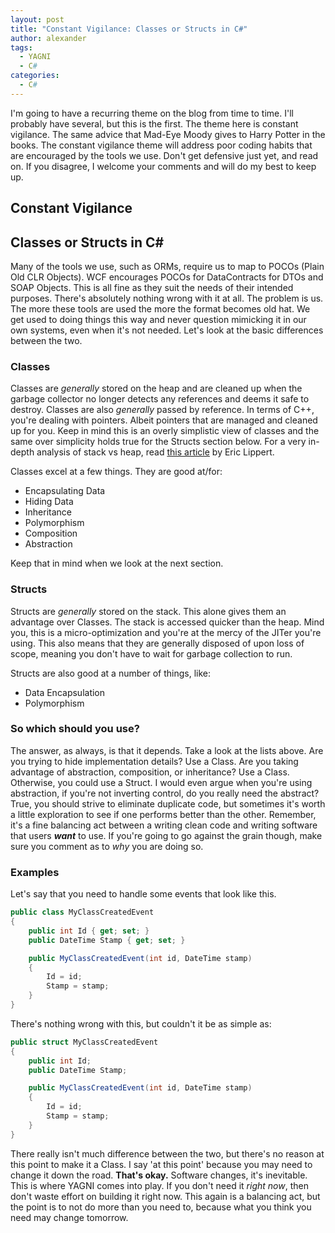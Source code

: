 ```yaml
---
layout: post
title: "Constant Vigilance: Classes or Structs in C#"
author: alexander
tags: 
  - YAGNI 
  - C#
categories:
  - C#
---
```


I'm going to have a recurring theme on the blog from time to time. I'll probably have several, but this is the first. The theme here is constant vigilance. The same advice that Mad-Eye Moody gives to Harry Potter in the books. The constant vigilance theme will address poor coding habits that are encouraged by the tools we use. Don't get defensive just yet, and read on. If you disagree, I welcome your comments and will do my best to keep up.

## Constant Vigilance

Classes or Structs in C#
--

Many of the tools we use, such as ORMs, require us to map to POCOs (Plain Old CLR Objects). WCF encourages POCOs for DataContracts for DTOs and SOAP Objects. This is all fine as they suit the needs of their intended purposes. There's absolutely nothing wrong with it at all. The problem is us. The more these tools are used the more the format becomes old hat. We get used to doing things this way and never question mimicking it in our own systems, even when it's not needed. Let's look at the basic differences between the two.

### Classes

Classes are *generally* stored on the heap and are cleaned up when the garbage collector no longer detects any references and deems it safe to destroy. Classes are also *generally* passed by reference. In terms of C++, you're dealing with pointers. Albeit pointers that are managed and cleaned up for you. Keep in mind this is an overly simplistic view of classes and the same over simplicity holds true for the Structs section below. For a very in-depth analysis of stack vs heap, read [this article](http://blogs.msdn.com/b/ericlippert/archive/2009/04/27/the-stack-is-an-implementation-detail.aspx) by Eric Lippert.

Classes excel at a few things. They are good at/for:

- Encapsulating Data
- Hiding Data
- Inheritance
- Polymorphism
- Composition
- Abstraction

Keep that in mind when we look at the next section.

### Structs

Structs are *generally* stored on the stack. This alone gives them an advantage over Classes. The stack is accessed quicker than the heap. Mind you, this is a micro-optimization and you're at the mercy of the JITer you're using. This also means that they are generally disposed of upon loss of scope, meaning you don't have to wait for garbage collection to run.

Structs are also good at a number of things, like:

- Data Encapsulation
- Polymorphism

### So which should you use?

The answer, as always, is that it depends. Take a look at the lists above. Are you trying to hide implementation details? Use a Class. Are you taking advantage of abstraction, composition, or inheritance? Use a Class. Otherwise, you could use a Struct. I would even argue when you're using abstraction, if you're not inverting control, do you really need the abstract? True, you should strive to eliminate duplicate code, but sometimes it's worth a little exploration to see if one performs better than the other. Remember, it's a fine balancing act between a writing clean code and writing software that users ***want*** to use. If you're going to go against the grain though, make sure you comment as to *why* you are doing so.

### Examples

Let's say that you need to handle some events that look like this.

```c#
public class MyClassCreatedEvent
{
    public int Id { get; set; }
    public DateTime Stamp { get; set; }

    public MyClassCreatedEvent(int id, DateTime stamp)
    {
        Id = id;
        Stamp = stamp;
    }
}
```

There's nothing wrong with this, but couldn't it be as simple as:

```c#
public struct MyClassCreatedEvent
{
    public int Id;
    public DateTime Stamp;

    public MyClassCreatedEvent(int id, DateTime stamp)
    {
        Id = id;
        Stamp = stamp;
    }
}
```

There really isn't much difference between the two, but there's no reason at this point to make it a Class. I say 'at this point' because you may need to change it down the road. **That's okay.** Software changes, it's inevitable. This is where YAGNI comes into play. If you don't need it *right now*, then don't waste effort on building it right now. This again is a balancing act, but the point is to not do more than you need to, because what you think you need may change tomorrow.